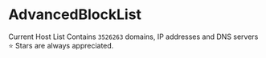 # AdvancedBlockList

Current Host List Contains ```3526263``` domains, IP addresses and DNS servers
:star: Stars are always appreciated.